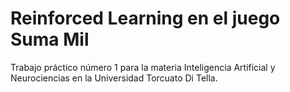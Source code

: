 # Reinforced Learning en el juego Suma Mil

Trabajo práctico número 1 para la materia Inteligencia Artificial y Neurociencias en la Universidad Torcuato Di Tella.
